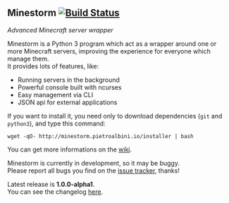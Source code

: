 ## Minestorm [![Build Status](https://travis-ci.org/pietroalbini/minestorm.svg?branch=master)](https://travis-ci.org/pietroalbini/minestorm)

*Advanced Minecraft server wrapper*

Minestorm is a Python 3 program which act as a wrapper around one or more Minecraft servers, improving the experience for everyone which manage them.  
It provides lots of features, like:

* Running servers in the background
* Powerful console built with ncurses
* Easy management via CLI
* JSON api for external applications

If you want to install it, you need only to download dependencies (`git` and `python3`), and type this command:

```
wget -qO- http://minestorm.pietroalbini.io/installer | bash
```

You can get more informations on the [wiki](https://github.com/pietroalbini/minestorm/wiki).

Minestorm is currently in development, so it may be buggy.  
Please report all bugs you find on the [issue tracker](https://github.com/pietroalbini/minestorm/issues), thanks!

Latest release is **1.0.0-alpha1**.  
You can see the changelog [here](https://github.com/pietroalbini/minestorm/blob/master/CHANGELOG.md).